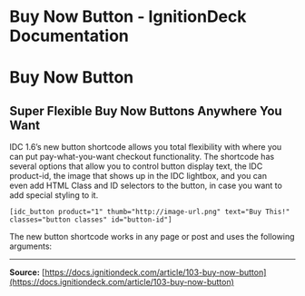 # Buy Now Button - IgnitionDeck Documentation

# Buy Now Button

[](javascript:window.print())
## Super Flexible Buy Now Buttons Anywhere You Want

IDC 1.6’s new button shortcode allows you total flexibility with where you can put pay-what-you-want checkout functionality. The shortcode has several options that allow you to control button display text, the IDC product-id, the image that shows up in the IDC lightbox, and you can even add HTML Class and ID selectors to the button, in case you want to add special styling to it.

```
[idc_button product="1" thumb="http://image-url.png" text="Buy This!" classes="button classes" id="button-id"]
```

The new button shortcode works in any page or post and uses the following arguments:



---
**Source:** [https://docs.ignitiondeck.com/article/103-buy-now-button](https://docs.ignitiondeck.com/article/103-buy-now-button)

